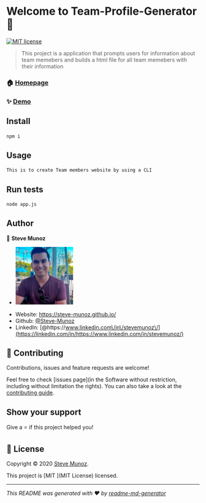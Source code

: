 # Welcome to Team-Profile-Generator 👋

[![MIT license](https://img.shields.io/badge/License-MIT-blue.svg)](https://lbesson.mit-license.org/)

> This project is a application that prompts users for information about team memebers and builds a html file for all team memebers with their information

### 🏠 [Homepage](https://github.com/Steve-Munoz/Team-Profile-Generator)

### ✨ [Demo](https://www.youtube.com/watch?v=Lhy9VuDwwC8)

## Install

```sh
npm i
```

## Usage

```sh
This is to create Team members website by using a CLI
```

## Run tests

```sh
node app.js
```

## Author

👤 **Steve Munoz**

- <img src = "Assets/images/GitHub-pic.jpg" width = "150">

* Website: https://steve-munoz.github.io/
* Github: [@Steve-Munoz ](https://github.com/Steve-Munoz)
* LinkedIn: [@https:\/\/www.linkedin.com\/in\/stevemunoz\/](https://linkedin.com/in/https://www.linkedin.com/in/stevemunoz/)

## 🤝 Contributing

Contributions, issues and feature requests are welcome!

Feel free to check [issues page](in the Software without restriction, including without limitation the rights). You can also take a look at the [contributing guide](SOFTWARE.).

## Show your support

Give a ⭐️ if this project helped you!

## 📝 License

Copyright © 2020 [Steve Munoz](https://github.com/Steve-Munoz).

This project is [MIT ](MIT License) licensed.

---

_This README was generated with ❤️ by [readme-md-generator](https://github.com/kefranabg/readme-md-generator)_

